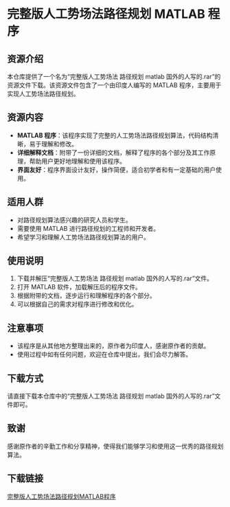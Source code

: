 # 完整版人工势场法路径规划 MATLAB 程序

## 资源介绍

本仓库提供了一个名为“完整版人工势场法 路径规划 matlab 国外的人写的.rar”的资源文件下载。该资源文件包含了一个由印度人编写的 MATLAB 程序，主要用于实现人工势场法路径规划。

## 资源内容

- **MATLAB 程序**：该程序实现了完整的人工势场法路径规划算法，代码结构清晰，易于理解和修改。
- **详细解释文档**：附带了一份详细的文档，解释了程序的各个部分及其工作原理，帮助用户更好地理解和使用该程序。
- **界面友好**：程序界面设计友好，操作简便，适合初学者和有一定基础的用户使用。

## 适用人群

- 对路径规划算法感兴趣的研究人员和学生。
- 需要使用 MATLAB 进行路径规划的工程师和开发者。
- 希望学习和理解人工势场法路径规划算法的用户。

## 使用说明

1. 下载并解压“完整版人工势场法 路径规划 matlab 国外的人写的.rar”文件。
2. 打开 MATLAB 软件，加载解压后的程序文件。
3. 根据附带的文档，逐步运行和理解程序的各个部分。
4. 可以根据自己的需求对程序进行修改和优化。

## 注意事项

- 该程序是从其他地方整理出来的，原作者为印度人，感谢原作者的贡献。
- 使用过程中如有任何问题，欢迎在仓库中提出，我们会尽力解答。

## 下载方式

请直接下载本仓库中的“完整版人工势场法 路径规划 matlab 国外的人写的.rar”文件即可。

## 致谢

感谢原作者的辛勤工作和分享精神，使得我们能够学习和使用这一优秀的路径规划算法。

## 下载链接

[完整版人工势场法路径规划MATLAB程序](https://pan.quark.cn/s/02154d788dfe)